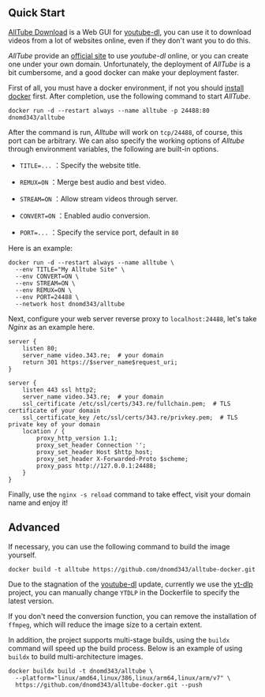 ## Quick Start

[AllTube Download](https://github.com/Rudloff/alltube) is a Web GUI for [youtube-dl](https://github.com/ytdl-org/youtube-dl), you can use it to download videos from a lot of websites online, even if they don't want you to do this.

_AllTube_ provide an [official site](http://alltubedownload.net/) to use _youtube-dl_ online, or you can create one under your own domain. Unfortunately, the deployment of _AllTube_ is a bit cumbersome, and a good docker can make your deployment faster.

First of all, you must have a docker environment, if not you should [install docker](https://docs.docker.com/engine/install/) first. After completion, use the following command to start _AllTube_.

```shell
docker run -d --restart always --name alltube -p 24488:80 dnomd343/alltube
```

After the command is run, _Alltube_ will work on `tcp/24488`, of course, this port can be arbitrary. We can also specify the working options of _Alltube_ through environment variables, the following are built-in options.

- `TITLE=...` ：Specify the website title.
    
- `REMUX=ON` ：Merge best audio and best video.
    
- `STREAM=ON` ：Allow stream videos through server.
    
- `CONVERT=ON` ：Enabled audio conversion.
    
- `PORT=...` ：Specify the service port, default in `80`
    

Here is an example:

```shell
docker run -d --restart always --name alltube \
  --env TITLE="My Alltube Site" \
  --env CONVERT=ON \
  --env STREAM=ON \
  --env REMUX=ON \
  --env PORT=24488 \
  --network host dnomd343/alltube
```

Next, configure your web server reverse proxy to `localhost:24488`, let's take _Nginx_ as an example here.

```nginx
server {
    listen 80;
    server_name video.343.re;  # your domain
    return 301 https://$server_name$request_uri;
}

server {
    listen 443 ssl http2;
    server_name video.343.re;  # your domain
    ssl_certificate /etc/ssl/certs/343.re/fullchain.pem;  # TLS certificate of your domain
    ssl_certificate_key /etc/ssl/certs/343.re/privkey.pem;  # TLS private key of your domain
    location / {
        proxy_http_version 1.1;
        proxy_set_header Connection '';
        proxy_set_header Host $http_host;
        proxy_set_header X-Forwarded-Proto $scheme;
        proxy_pass http://127.0.0.1:24488;
    }
}
```

Finally, use the `nginx -s reload` command to take effect, visit your domain name and enjoy it!

## Advanced

If necessary, you can use the following command to build the image yourself.

```shell
docker build -t alltube https://github.com/dnomd343/alltube-docker.git
```

Due to the stagnation of the [youtube-dl](https://github.com/ytdl-org/youtube-dl) update, currently we use the [yt-dlp](https://github.com/yt-dlp/yt-dlp) project, you can manually change `YTDLP` in the Dockerfile to specify the latest version.

If you don't need the conversion function, you can remove the installation of `ffmpeg`, which will reduce the image size to a certain extent.

In addition, the project supports multi-stage builds, using the `buildx` command will speed up the build process. Below is an example of using `buildx` to build multi-architecture images.

```shell
docker buildx build -t dnomd343/alltube \
  --platform="linux/amd64,linux/386,linux/arm64,linux/arm/v7" \
  https://github.com/dnomd343/alltube-docker.git --push
```